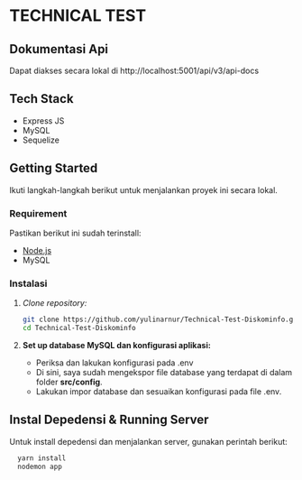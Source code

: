 # TECHNICAL TEST

## Dokumentasi Api
Dapat diakses secara lokal di http://localhost:5001/api/v3/api-docs

## Tech Stack
- Express JS
- MySQL
- Sequelize


## Getting Started

Ikuti langkah-langkah berikut untuk menjalankan proyek ini secara lokal.

### Requirement

Pastikan berikut ini sudah terinstall:
- [Node.js](https://nodejs.org/)
- MySQL

### Instalasi

1. *Clone repository:*
   
   ```bash
   git clone https://github.com/yulinarnur/Technical-Test-Diskominfo.git
   cd Technical-Test-Diskominfo
   
2. **Set up database MySQL dan konfigurasi aplikasi:**
   - Periksa dan lakukan konfigurasi pada .env
   - Di sini, saya sudah mengekspor file database yang terdapat di dalam folder **src/config**.
   - Lakukan impor database dan sesuaikan konfigurasi pada file .env.
    
## Instal Depedensi & Running Server
  Untuk install depedensi dan menjalankan server, gunakan perintah berikut:
   ```bash
     yarn install
     nodemon app
